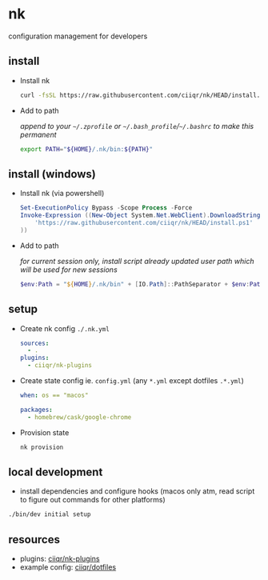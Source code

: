 # nk

configuration management for developers

## install

-   Install nk

    ```bash
    curl -fsSL https://raw.githubusercontent.com/ciiqr/nk/HEAD/install.sh | bash
    ```

-   Add to path

    _append to your `~/.zprofile` or `~/.bash_profile`/`~/.bashrc` to make this permanent_

    ```bash
    export PATH="${HOME}/.nk/bin:${PATH}"
    ```

## install (windows)

-   Install nk (via powershell)

    ```powershell
    Set-ExecutionPolicy Bypass -Scope Process -Force
    Invoke-Expression ((New-Object System.Net.WebClient).DownloadString(
        'https://raw.githubusercontent.com/ciiqr/nk/HEAD/install.ps1'
    ))
    ```

-   Add to path

    _for current session only, install script already updated user path which will be used for new sessions_

    ```powershell
    $env:Path = "${HOME}/.nk/bin" + [IO.Path]::PathSeparator + $env:Path
    ```

## setup

-   Create nk config `./.nk.yml`

    <!-- prettier-ignore -->
    ```yaml
    sources:
      - .
    plugins:
      - ciiqr/nk-plugins
    ```

-   Create state config ie. `config.yml` (any `*.yml` except dotfiles `.*.yml`)

    <!-- prettier-ignore -->
    ```yaml
    when: os == "macos"

    packages:
      - homebrew/cask/google-chrome
    ```

-   Provision state

    ```bash
    nk provision
    ```

## local development

-   install dependencies and configure hooks (macos only atm, read script to figure out commands for other platforms)

```bash
./bin/dev initial setup
```

## resources

-   plugins: [ciiqr/nk-plugins](https://github.com/ciiqr/nk-plugins)
-   example config: [ciiqr/dotfiles](https://github.com/ciiqr/dotfiles)
